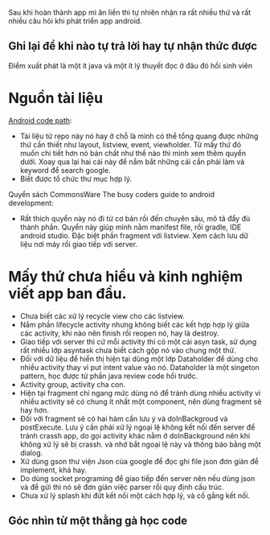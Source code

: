 Sau khi hoàn thành app mì ăn liền thì tự nhiên nhận ra rất nhiều thứ và rất nhiều câu hỏi khi phát triển app android.

## Ghi lại để khi nào tự trả lời hay tự nhận thức được

Điểm xuất phát là một ít java và một ít lý thuyết đọc ở đâu đó hồi sinh viên

# Nguồn tài liệu
[Android code path](https://github.com/codepath/android_guides):

- Tài liệu từ repo này nó hay ở chỗ là mình có thể tổng quang được những thứ cần thiết như layout, listview, event, viewholder. 
Từ mấy thứ đó muốn chi tiết hơn nó bản chất như thế nào thì mình xem thêm quyển dưới. Xoay qua lại hai cái này để nắm bắt những cái cần phải làm
và keyword để search google.
- Biết được tổ chức thư mục hợp lý.

Quyển sách CommonsWare The busy coders guide to android development:

- Rất thích quyển này nó đi từ cơ bản rồi đến chuyên sâu, mô tả đẩy đủ thành phần. Quyển này giúp mình nằm manifest file, rồi gradle, 
IDE android studio. Đặc biệt phần fragment với listview. Xem cách lưu dữ liệu nơi máy rồi giao tiếp với server.

# Mấy thứ chưa hiểu và kinh nghiệm viết app ban đầu.
- Chưa biết các xử lý recycle view cho các listview.
- Nắm phần lifecycle activity nhưng không biết các kết hợp hợp lý giữa các activity, khi nào nên finish rồi reopen nó, hay là destroy.
- Giao tiếp với server thì cứ mỗi activity thì có một cái asyn task, sử dụng rất nhiều lớp asyntask chưa biết cách gộp nó vào chung
một thứ.
- Đối với dữ liệu để hiển thị hiện tại dùng một lớp Dataholder để dùng cho nhiều activity thay vì put intent value vào nó. Dataholder 
là một singeton pattern, học được từ phần java review code hồi trước.
- Activity group, activity cha con. 
- Hiện tại fragment chỉ ngang mức dùng nó để tránh dùng nhiều activity vì nhiều activity sẽ có chung ít nhất một component, nên dùng fragment 
sẽ hay hơn.
- Đối với fragment sẽ có hai hàm cần lưu ý và doInBackgroud và postExecute. Lưu ý cần phải xử lý ngoại lệ không kết nối đến server để tránh
crassh app, do gọi activity khác nằm ở doInBackground nên khi không xử lý sẽ bị crassh. và nhớ bắt ngoại lệ này và thông báo bằng một
dialog.
- Xử dùng gson thư viện Json của google để đọc ghi file json đơn giản để implement, khá hay.
- Do dùng socket programing để giao tiếp đến server nên nếu dùng json và để gửi thì nó sẽ đơn giản việc parser rồi quy định cấu trúc.
- Chưa xử lý splash khi đứt kết nối một cách hợp lý, và cố gắng kết nối.

## Góc nhìn từ một thằng gà học code

